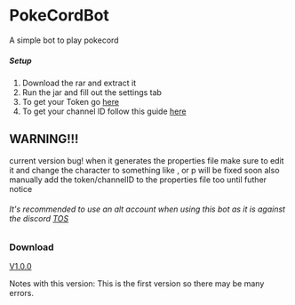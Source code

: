 # PokeCordBot
A simple bot to play pokecord

##### Setup
1. Download the rar and extract it
2. Run the jar and fill out the settings tab
3. To get your Token go [here](https://discordhelp.net/discord-token)
4. To get your channel ID follow this guide [here](https://support.discordapp.com/hc/en-us/articles/206346498-Where-can-I-find-my-User-Server-Message-ID-)

## WARNING!!!
current version bug! when it generates the properties file make sure to edit it and change the character to something like , or p
will be fixed soon
also manually add the token/channelID to the properties file too until futher notice

###### It's recommended to use an alt account when using this bot as it is against the discord [TOS](https://support.discordapp.com/hc/en-us/articles/115002192352-Automated-user-accounts-self-bots-)

### Download
[V1.0.0](http://bit.ly/2J6BUAl)

Notes with this version: This is the first version so there may be many errors.
